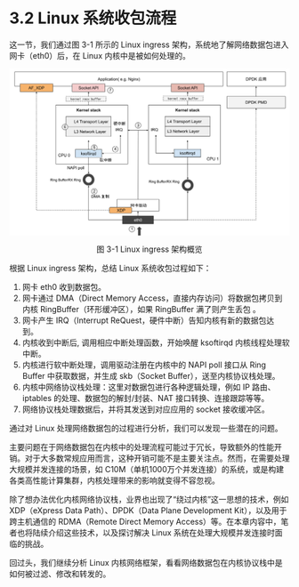 # 3.2 Linux 系统收包流程


这一节，我们通过图 3-1 所示的 Linux ingress 架构，系统地了解网络数据包进入网卡（eth0）后，在 Linux 内核中是被如何处理的。

<div  align="center">
	<img src="../assets/networking.svg" width="650"  align=center />
	<p>图 3-1 Linux ingress 架构概览 </p>
</div>

根据 Linux ingress 架构，总结 Linux 系统收包过程如下：

1. 网卡 eth0 收到数据包。
2. 网卡通过 DMA（Direct Memory Access，直接内存访问）将数据包拷贝到内核 RingBuffer（环形缓冲区），如果 RingBuffer 满了则产生丢包 。
3. 网卡产生 IRQ（Interrupt ReQuest，硬件中断）告知内核有新的数据包达到。
4. 内核收到中断后, 调用相应中断处理函数，开始唤醒 ksoftirqd 内核线程处理软中断。
5. 内核进行软中断处理，调用驱动注册在内核中的 NAPI poll 接口从 Ring Buffer 中获取数据，并生成 skb（Socket Buffer），送至内核协议栈处理。
6. 内核中网络协议栈处理：这里对数据包进行各种逻辑处理，例如 IP 路由、iptables 的处理、数据包的解封/封装、NAT 接口转换、连接跟踪等等。
7. 网络协议栈处理数据后，并将其发送到对应应用的 socket 接收缓冲区。


通过对 Linux 处理网络数据包的过程进行分析，我们可以发现一些潜在的问题。

主要问题在于网络数据包在内核中的处理流程可能过于冗长，导致额外的性能开销。对于大多数常规应用而言，这种开销可能不是主要关注点。然而，在需要处理大规模并发连接的场景，如 C10M（单机1000万个并发连接）的系统，或是构建各类高性能计算集群，内核处理带来的影响就变得不容忽视。

除了想办法优化内核网络协议栈，业界也出现了“绕过内核”这一思想的技术，例如 XDP（eXpress Data Path）、DPDK（Data Plane Development Kit），以及用于跨主机通信的 RDMA（Remote Direct Memory Access）等。在本章内容中，笔者也将陆续介绍这些技术，以及探讨解决 Linux 系统在处理大规模并发连接时面临的挑战。

回过头，我们继续分析 Linux 内核网络框架，看看网络数据包在内核协议栈中是如何被过滤、修改和转发的。